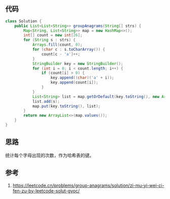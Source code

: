 ## 代码

```java
class Solution {
    public List<List<String>> groupAnagrams(String[] strs) {
        Map<String, List<String>> map = new HashMap<>();
        int[] count = new int[26];
        for (String s : strs) {
            Arrays.fill(count, 0);
            for (char c : s.toCharArray()) {
                count[c - 'a']++;
            }
            StringBuilder key = new StringBuilder();
            for (int i = 0; i < count.length; i++) {
                if (count[i] > 0) {
                    key.append((char)('a' + i));
                    key.append(count[i]);
                }
            }
            List<String> list = map.getOrDefault(key.toString(), new ArrayList<>());
            list.add(s);
            map.put(key.toString(), list);
        }
        return new ArrayList<>(map.values());
    }
}
```

## 思路

统计每个字母出现的次数，作为哈希表的键。

## 参考

1. https://leetcode.cn/problems/group-anagrams/solution/zi-mu-yi-wei-ci-fen-zu-by-leetcode-solut-gyoc/